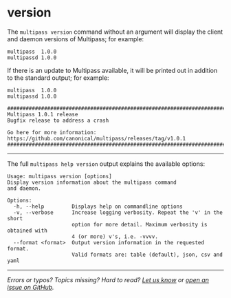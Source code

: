 # version
The `multipass version` command without an argument will display the client and daemon versions of Multipass; for example:

```plain
multipass  1.0.0
multipassd 1.0.0
```

If there is an update to Multipass available, it will be printed out in addition to the standard output; for example:

```plain
multipass  1.0.0
multipassd 1.0.0

########################################################################################
Multipass 1.0.1 release
Bugfix release to address a crash

Go here for more information: https://github.com/canonical/multipass/releases/tag/v1.0.1
########################################################################################
```

---

The full `multipass help version` output explains the available options:

```plain
Usage: multipass version [options]
Display version information about the multipass command
and daemon.

Options:
  -h, --help         Displays help on commandline options
  -v, --verbose      Increase logging verbosity. Repeat the 'v' in the short
                     option for more detail. Maximum verbosity is obtained with
                     4 (or more) v's, i.e. -vvvv.
  --format <format>  Output version information in the requested format.
                     Valid formats are: table (default), json, csv and yaml
```

---

*Errors or typos? Topics missing? Hard to read? <a href="https://docs.google.com/forms/d/e/1FAIpQLSd0XZDU9sbOCiljceh3rO_rkp6vazy2ZsIWgx4gsvl_Sec4Ig/viewform?usp=pp_url&entry.317501128=https://multipass.run/docs/version-command" target="_blank">Let us know</a> or <a href="https://github.com/canonical/multipass/issues/new/choose" target="_blank">open an issue on GitHub</a>.*

